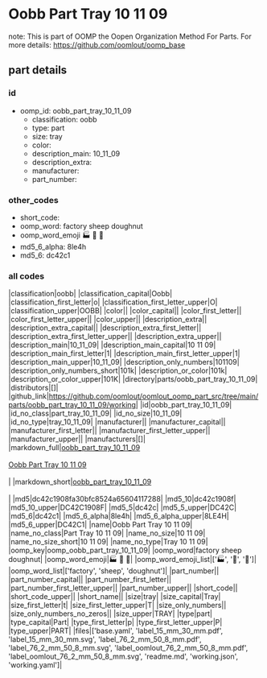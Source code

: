 # Oobb Part Tray 10 11 09  

note: This is part of OOMP the Oopen Organization Method For Parts. For more details: https://github.com/oomlout/oomp_base

##  part details





### id
* oomp_id: oobb_part_tray_10_11_09
  * classification: oobb
  * type: part
  * size: tray
  * color: 
  * description_main: 10_11_09
  * description_extra: 
  * manufacturer: 
  * part_number: 

### other_codes
* short_code: 
* oomp_word: factory sheep doughnut
* oomp_word_emoji :factory: :sheep: :doughnut:
* md5_6_alpha: 8le4h
* md5_6: dc42c1

### all codes 
|classification|oobb|
|classification_capital|Oobb|
|classification_first_letter|o|
|classification_first_letter_upper|O|
|classification_upper|OOBB|
|color||
|color_capital||
|color_first_letter||
|color_first_letter_upper||
|color_upper||
|description_extra||
|description_extra_capital||
|description_extra_first_letter||
|description_extra_first_letter_upper||
|description_extra_upper||
|description_main|10_11_09|
|description_main_capital|10 11 09|
|description_main_first_letter|1|
|description_main_first_letter_upper|1|
|description_main_upper|10_11_09|
|description_only_numbers|101109|
|description_only_numbers_short|101k|
|description_or_color|101k|
|description_or_color_upper|101K|
|directory|parts/oobb_part_tray_10_11_09|
|distributors|[]|
|github_link|https://github.com/oomlout/oomlout_oomp_part_src/tree/main/parts/oobb_part_tray_10_11_09/working|
|id|oobb_part_tray_10_11_09|
|id_no_class|part_tray_10_11_09|
|id_no_size|10_11_09|
|id_no_type|tray_10_11_09|
|manufacturer||
|manufacturer_capital||
|manufacturer_first_letter||
|manufacturer_first_letter_upper||
|manufacturer_upper||
|manufacturers|[]|
|markdown_full|[oobb_part_tray_10_11_09](https://github.com/oomlout/oomlout_oomp_part_src/tree/main/parts/oobb_part_tray_10_11_09/working)<br>[](https://github.com/oomlout/oomlout_oomp_part_src/tree/main/parts/oobb_part_tray_10_11_09/working)<br>[Oobb Part Tray 10 11 09](https://github.com/oomlout/oomlout_oomp_part_src/tree/main/parts/oobb_part_tray_10_11_09/working)<br><br>|
|markdown_short|[oobb_part_tray_10_11_09](https://github.com/oomlout/oomlout_oomp_part_src/tree/main/parts/oobb_part_tray_10_11_09/working)<br><br>|
|md5|dc42c1908fa30bfc8524a65604117288|
|md5_10|dc42c1908f|
|md5_10_upper|DC42C1908F|
|md5_5|dc42c|
|md5_5_upper|DC42C|
|md5_6|dc42c1|
|md5_6_alpha|8le4h|
|md5_6_alpha_upper|8LE4H|
|md5_6_upper|DC42C1|
|name|Oobb Part Tray 10 11 09|
|name_no_class|Part Tray 10 11 09|
|name_no_size|10 11 09|
|name_no_size_short|10 11 09|
|name_no_type|Tray 10 11 09|
|oomp_key|oomp_oobb_part_tray_10_11_09|
|oomp_word|factory sheep doughnut|
|oomp_word_emoji|:factory: :sheep: :doughnut:|
|oomp_word_emoji_list|[':factory:', ':sheep:', ':doughnut:']|
|oomp_word_list|['factory', 'sheep', 'doughnut']|
|part_number||
|part_number_capital||
|part_number_first_letter||
|part_number_first_letter_upper||
|part_number_upper||
|short_code||
|short_code_upper||
|short_name||
|size|tray|
|size_capital|Tray|
|size_first_letter|t|
|size_first_letter_upper|T|
|size_only_numbers||
|size_only_numbers_no_zeros||
|size_upper|TRAY|
|type|part|
|type_capital|Part|
|type_first_letter|p|
|type_first_letter_upper|P|
|type_upper|PART|
|files|['base.yaml', 'label_15_mm_30_mm.pdf', 'label_15_mm_30_mm.svg', 'label_76_2_mm_50_8_mm.pdf', 'label_76_2_mm_50_8_mm.svg', 'label_oomlout_76_2_mm_50_8_mm.pdf', 'label_oomlout_76_2_mm_50_8_mm.svg', 'readme.md', 'working.json', 'working.yaml']|
